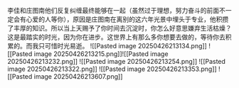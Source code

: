 


李佳和庄图南他们反复纠缠最终能够在一起（虽然过于理想，努力奋斗的前面不一定会有心爱的人等你），原因是庄图南在离别的这六年光景中埋头于专业，他积攒了丰厚的知识。所以当上天赐予了你时间去沉淀时，你怎么好意思嫌弃生活枯燥？这是最踏实的时光，因为你在进步。这世界上有那么多你想要去做的，等待你去积累的。而我只可惜时光易逝。
![[Pasted image 20250426213134.png]]
![[Pasted image 20250426213215.png]]![[Pasted image 20250426213232.png]]
![[Pasted image 20250426213254.png]]
![[Pasted image 20250426213322.png]]
![[Pasted image 20250426213353.png]]
![[Pasted image 20250426213607.png]]
